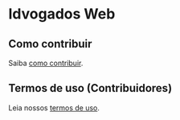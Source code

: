 # Idvogados Web

## Como contribuir

Saiba [como contribuir](https://github.com/idvogados/frontend/blob/dev/CONTRIBUTING.md).

## Termos de uso (Contribuidores)

Leia nossos [termos de uso](https://idvogados.github.io/termos-de-uso/).
